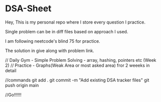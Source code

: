 # DSA-Sheet
Hey, This is my personal  repo where I store every question I practice.

Single problem can be in diff files based on approach I used.

I am following neetcode's blind 75 for practice.

The solution in give along with problem link.


// Daily Gym - Simple Problem Solving - array, hashing, pointers etc (Week 2)
// Practice - Graphs(Weak Area or most asked area) fror 2 weeeks in detail

//commands
git add .
git commit -m "Add existing DSA tracker files"
git push origin main

//Go!!!!!!